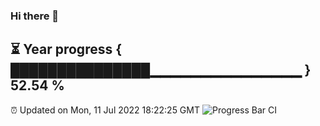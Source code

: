 ### Hi there 👋
⏳ Year progress { ███████████████▁▁▁▁▁▁▁▁▁▁▁▁▁▁▁ } 52.54 %
---
⏰ Updated on Mon, 11 Jul 2022 18:22:25 GMT
![Progress Bar CI](https://github.com/liununu/liununu/workflows/Progress%20Bar%20CI/badge.svg)
